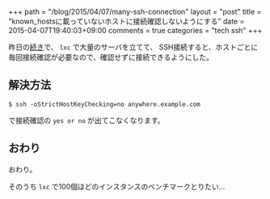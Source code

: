 +++
path = "/blog/2015/04/07/many-ssh-connection"
layout = "post"
title = "known_hostsに載っていないホストに接続確認しないようにする"
date = 2015-04-07T19:40:03+09:00
comments = true
categories = "tech ssh"
+++

昨日の[続き](/blog/2015/04/06/careless-miss/)で、 `lxc` で大量のサーバを立てて、
SSH接続すると、ホストごとに毎回接続確認が必要なので、確認せずに接続できるようにした。

## 解決方法

```
$ ssh -oStrictHostKeyChecking=no anywhere.example.com
```

で接続確認の `yes or no` が出てこなくなります。

## おわり
おわり。

そのうち `lxc` で100個ほどのインスタンスのベンチマークとりたい…
